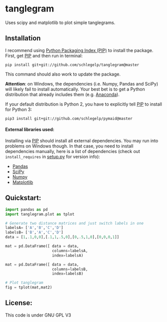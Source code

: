 tanglegram
==========
Uses scipy and matplotlib to plot simple tanglegrams.

## Installation
I recommend using [Python Packaging Index (PIP)](https://pypi.python.org/pypi) to install the package.
First, get [PIP](https://pip.pypa.io/en/stable/installing/) and then run in terminal:  

`pip install git+git://github.com/schlegelp/tanglegram@master`  

This command should also work to update the package.

**Attention**: on Windows, the dependencies (i.e. Numpy, Pandas and SciPy) will likely fail to install automatically. Your best bet is to get a Python distribution that already includes them (e.g. [Anaconda](https://www.continuum.io/downloads)). 

If your default distribution is Python 2, you have to explicitly tell [PIP](https://pip.pypa.io/en/stable/installing/) to install for Python 3:

`pip3 install git+git://github.com/schlegelp/pymaid@master`  

#### External libraries used:
Installing via [PIP](https://pip.pypa.io/en/stable/installing/) should install all external dependencies. You may run into problems on Windows though. In that case, you need to install dependencies manually, here is a list of dependencies (check out `install_requires` in [setup.py](https://raw.githubusercontent.com/schlegelp/PyMaid/master/setup.py) for version info):

- [Pandas](http://pandas.pydata.org/)
- [SciPy](http://www.scipy.org)
- [Numpy](http://www.scipy.org) 
- [Matplotlib](http://www.matplotlib.org)

## Quickstart:

```python
import pandas as pd
import tanglegram.plot as tplot

# Generate two distance matrices and just switch labels in one
labelsA= ['A','B','C','D']
labelsB= ['B','A','C','D']
data = [1,.1,0,0],[.1,1,.5,0],[0,.5,1,0],[0,0,0,1]]

mat = pd.DataFrame([ data = data,
                     columns=labelsA,
                     index=labelsA)

mat = pd.DataFrame([ data = data,
                     columns=labelsB,
                     index=labelsB)

# Plot tanglegram
fig = tplot(mat,mat2)
```

## License:
This code is under GNU GPL V3
